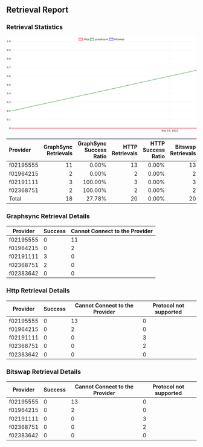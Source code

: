 ## Retrieval Report
### Retrieval Statistics
<img src="https://raw.githubusercontent.com/data-preservation-programs/filplus-checker-assets/main/filecoin-project/filecoin-plus-large-datasets/issues/2142/1695024176502.png"/>

| Provider  | GraphSync Retrievals | GraphSync Success Ratio | HTTP Retrievals | HTTP Success Ratio | Bitswap Retrievals | Bitswap Success Ratio |
| :-------- | -------------------: | ----------------------: | --------------: | -----------------: | -----------------: | --------------------: |
| f02195555 |                   11 |                   0.00% |              13 |              0.00% |                 13 |                 0.00% |
| f01964215 |                    2 |                   0.00% |               2 |              0.00% |                  2 |                 0.00% |
| f02191111 |                    3 |                 100.00% |               3 |              0.00% |                  3 |                 0.00% |
| f02368751 |                    2 |                 100.00% |               2 |              0.00% |                  2 |                 0.00% |
| Total     |                   18 |                  27.78% |              20 |              0.00% |                 20 |                 0.00% |

### Graphsync Retrieval Details
| Provider  | Success | Cannot Connect to the Provider |
| --------- | ------- | ------------------------------ |
| f02195555 | 0       | 11                             |
| f01964215 | 0       | 2                              |
| f02191111 | 3       | 0                              |
| f02368751 | 2       | 0                              |
| f02383642 | 0       | 0                              |

### Http Retrieval Details
| Provider  | Success | Cannot Connect to the Provider | Protocol not supported |
| --------- | ------- | ------------------------------ | ---------------------- |
| f02195555 | 0       | 13                             | 0                      |
| f01964215 | 0       | 2                              | 0                      |
| f02191111 | 0       | 0                              | 3                      |
| f02368751 | 0       | 0                              | 2                      |
| f02383642 | 0       | 0                              | 0                      |

### Bitswap Retrieval Details
| Provider  | Success | Cannot Connect to the Provider | Protocol not supported |
| --------- | ------- | ------------------------------ | ---------------------- |
| f02195555 | 0       | 13                             | 0                      |
| f01964215 | 0       | 2                              | 0                      |
| f02191111 | 0       | 0                              | 3                      |
| f02368751 | 0       | 0                              | 2                      |
| f02383642 | 0       | 0                              | 0                      |

